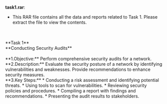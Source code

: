 **task1.rar**:
* This RAR file contains all the data and reports related to Task 1. Please extract the file to view the contents.
<br>
<br>
**Task 1**
<br>
**Conducting Security Audits**
<br>
<br>
**1.Objective:** 
Perform comprehensive security audits for a network.
<br>
**2.Description:** 
Evaluate the security posture of a network by identifying vulnerabilities and weaknesses. Provide recommendations to enhance security measures.
<br>
**3.Key Steps:**
* Conducting a risk assessment and identifying potential threats.
* Using tools to scan for vulnerabilities.
* Reviewing security policies and procedures.
* Compiling a report with findings and recommendations.
* Presenting the audit results to stakeholders.
